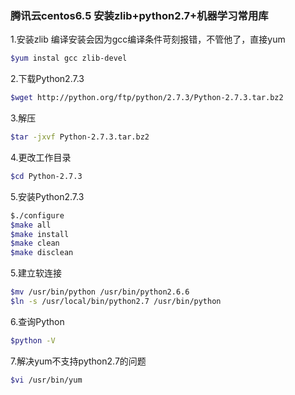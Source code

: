 ### 腾讯云centos6.5 安装zlib+python2.7+机器学习常用库

1.安装zlib 编译安装会因为gcc编译条件苛刻报错，不管他了，直接yum

```bash
$yum instal gcc zlib-devel
```

2.下载Python2.7.3
```bash
$wget http://python.org/ftp/python/2.7.3/Python-2.7.3.tar.bz2
```

3.解压
```bash
$tar -jxvf Python-2.7.3.tar.bz2  
```

4.更改工作目录
```bash
$cd Python-2.7.3  
```
5.安装Python2.7.3
```bash
$./configure  
$make all
$make install 
$make clean 
$make disclean
```

5.建立软连接
```bash
$mv /usr/bin/python /usr/bin/python2.6.6
$ln -s /usr/local/bin/python2.7 /usr/bin/python
```
6.查询Python
```bash
$python -V
```

7.解决yum不支持python2.7的问题
```bash
$vi /usr/bin/yum  
```

